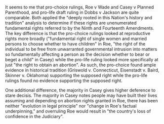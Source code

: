 It seems to me that pro-choice rulings, Roe v Wade and Casey v Planned Parenthood, and pro-life draft ruling in Dobbs v Jackson are quite comparable. Both applied the "deeply rooted in this Nation's history and tradition" analysis to determine if these rights are unenumerated fundamental rights referred to by the Ninth and Fourteenth Amendments. The key difference is that the pro-choice rulings looked at reproductive rights more broadly ("fundamental right of single women and married persons to choose whether to have children" in Roe, "the right of the individual to be free from unwarranted governmental intrusion into matters so fundamentally affecting a person as the decision whether to bear or beget a child" in Casey) while the pro-life ruling looked more specifically at just "the right to obtain an abortion". As such, the pro-choice found ample evidence in historical tradition (Griswold v. Connecticut, Eisenstadt v. Baird, Skinner v. Oklahoma) supporting the supposed right while the pro-life rulings found no evidence supporting the supposed right.

One additional difference, the majority in Casey gives higher deference to stare decisis. The majority in Casey notes people may have built their lives assuming and depending on abortion rights granted in Roe, there has been neither "evolution in legal principle" nor "change in Roe's factual underpinning," and overruling Roe would result in "the country's loss of confidence in the Judiciary".